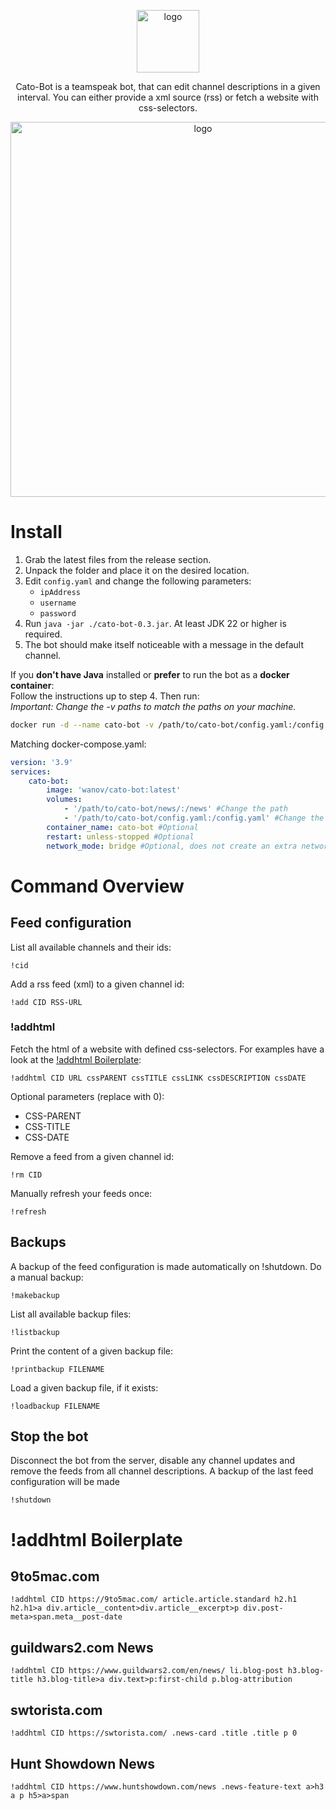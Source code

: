<p align="center">
    <img src="https://media.nocars.tk/cato-logo.png" alt="logo" width="100"/>
</p>
<p align="center">
    Cato-Bot is a teamspeak bot, that can edit channel descriptions in a given interval. You can either provide a xml source (rss) or fetch a website with css-selectors.
</p>
<p align="center">
    <img src="https://media.nocars.tk/cato-screenshot.png" alt="logo" width="600"/>
</p>

# Install
1. Grab the latest files from the release section.
2. Unpack the folder and place it on the desired location.
3. Edit `config.yaml` and change the following parameters:
    - `ipAddress`
    - `username`
    - `password`
4. Run `java -jar ./cato-bot-0.3.jar`. At least JDK 22 or higher is required.
5. The bot should make itself noticeable with a message in the default channel.

If you **don't have Java** installed or **prefer** to run the bot as a **docker container**:\
Follow the instructions up to step 4. Then run:\
_Important: Change the -v paths to match the paths on your machine._
```bash
docker run -d --name cato-bot -v /path/to/cato-bot/config.yaml:/config.yaml -v /path/to/cato-bot/news/:/news wanov/cato-bot:latest
```
Matching docker-compose.yaml:
```yaml
version: '3.9'
services:
    cato-bot:
        image: 'wanov/cato-bot:latest'
        volumes:
            - '/path/to/cato-bot/news/:/news' #Change the path
            - '/path/to/cato-bot/config.yaml:/config.yaml' #Change the path
        container_name: cato-bot #Optional
        restart: unless-stopped #Optional
        network_mode: bridge #Optional, does not create an extra network
```

# Command Overview
## Feed configuration
List all available channels and their ids:
```
!cid
```
Add a rss feed (xml) to a given channel id:
```
!add CID RSS-URL
```
### !addhtml
Fetch the html of a website with defined css-selectors. For examples have a look at the [!addhtml Boilerplate](#addhtml-boilerplate):
```
!addhtml CID URL cssPARENT cssTITLE cssLINK cssDESCRIPTION cssDATE
```
Optional parameters (replace with 0):
- CSS-PARENT
- CSS-TITLE
- CSS-DATE

Remove a feed from a given channel id:
```
!rm CID
```
Manually refresh your feeds once:
```
!refresh
```

## Backups
A backup of the feed configuration is made automatically on !shutdown.
Do a manual backup:
```
!makebackup
```
List all available backup files:
```
!listbackup
```
Print the content of a given backup file:
```
!printbackup FILENAME
```
Load a given backup file, if it exists:
```
!loadbackup FILENAME
```

## Stop the bot
Disconnect the bot from the server, disable any channel updates and remove the feeds from all channel descriptions. A backup of the last feed configuration will be made
```
!shutdown
```

# !addhtml Boilerplate
## 9to5mac.com
```
!addhtml CID https://9to5mac.com/ article.article.standard h2.h1 h2.h1>a div.article__content>div.article__excerpt>p div.post-meta>span.meta__post-date
```
## guildwars2.com News
```
!addhtml CID https://www.guildwars2.com/en/news/ li.blog-post h3.blog-title h3.blog-title>a div.text>p:first-child p.blog-attribution
```
## swtorista.com
```
!addhtml CID https://swtorista.com/ .news-card .title .title p 0
```
## Hunt Showdown News
```
!addhtml CID https://www.huntshowdown.com/news .news-feature-text a>h3 a p h5>a>span
```
